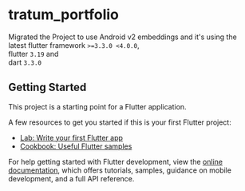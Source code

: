 # tratum_portfolio
Migrated the Project to use Android v2 embeddings and it's using the <br>
latest flutter framework `>=3.3.0 <4.0.0`, <br>
flutter `3.19` and <br> dart `3.3.0`


## Getting Started

This project is a starting point for a Flutter application.

A few resources to get you started if this is your first Flutter project:

- [Lab: Write your first Flutter app](https://docs.flutter.dev/get-started/codelab)
- [Cookbook: Useful Flutter samples](https://docs.flutter.dev/cookbook)

For help getting started with Flutter development, view the
[online documentation](https://docs.flutter.dev/), which offers tutorials,
samples, guidance on mobile development, and a full API reference.
